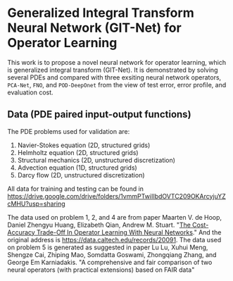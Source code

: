 # Generalized Integral Transform Neural Network (GIT-Net) for Operator Learning

This work is to propose a novel neural network for operator learning, which is generalized integral transform (GIT-Net). It is demonstrated by solving several PDEs and compared with three exsiting neural network operators, `PCA-Net`, `FNO`, and `POD-DeepOnet` from the view of test error, error profile, and evaluation cost.

## Data (PDE paired input-output functions)
The PDE problems used for validation are:
1. Navier-Stokes equation (2D, structured grids)
2. Helmholtz equation (2D, structured grids)
3. Structural mechanics (2D, unstructured discretization)
4. Advection equation (1D, structured grids)
5. Darcy flow (2D, unstructured discretization)

All data for training and testing can be found in https://drive.google.com/drive/folders/1vmmPTwiIIbdOVTC209OKArcyjuYZcMHU?usp=sharing

The data used on problem 1, 2, and 4 are from paper Maarten V. de Hoop, Daniel Zhengyu Huang, Elizabeth Qian, Andrew M. Stuart. "[The Cost-Accuracy Trade-Off In Operator Learning With Neural Networks](https://arxiv.org/abs/2203.13181)." And the original address is https://data.caltech.edu/records/20091.
The data used on problem 5 is generated as suggested in paper Lu Lu, Xuhui Meng, Shengze Cai, Zhiping Mao, Somdatta Goswami, Zhongqiang Zhang, and George Em
Karniadakis. "A comprehensive and fair comparison of two neural operators (with practical extensions) based on FAIR data"
